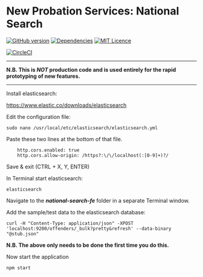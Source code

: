 # New Probation Services: National Search

[![GitHub version](https://badge.fury.io/gh/ministryofjustice%2Fnational-search-fe.svg)](https://badge.fury.io/gh/ministryofjustice%2Fnational-search-fe)
[![Dependencies](https://david-dm.org/ministryofjustice/national-search-fe.svg)](https://david-dm.org/ministryofjustice/national-search-fe)
[![MIT Licence](https://badges.frapsoft.com/os/mit/mit.svg?v=103)](https://opensource.org/licenses/mit-license.php)

[![CircleCI](https://circleci.com/gh/ministryofjustice/national-search-fe/tree/master.svg?style=svg)](https://circleci.com/gh/ministryofjustice/national-search-fe/tree/master)

---

**N.B. This is *NOT* production code and is used entirely for the rapid prototyping of new features.**

---

Install elasticsearch:

https://www.elastic.co/downloads/elasticsearch

Edit the configuration file:

``` sudo nano /usr/local/etc/elasticsearch/elasticsearch.yml ```

Paste these two lines at the bottom of that file.

```
    http.cors.enabled: true
    http.cors.allow-origin: /https?:\/\/localhost(:[0-9]+)?/
```

Save & exit (CTRL + X, Y, ENTER)

In Terminal start elasticsearch:

``` elasticsearch ```

Navigate to the ***national-search-fe*** folder in a separate Terminal window.

Add the sample/test data to the elasticsearch database: 

``` curl -H "Content-Type: application/json" -XPOST 'localhost:9200/offenders/_bulk?pretty&refresh' --data-binary "@stub.json" ``` 

**N.B. The above only needs to be done the first time you do this.**

Now start the application

``` npm start ```